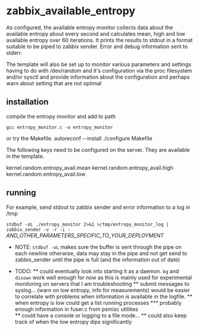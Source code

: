 # zabbix_available_entropy

As configured, the available entropy monitor collects data about the 
available entropy about every second and calculates mean, high and low
available entropy over 60 iterations. It prints the results to stdout 
in a format suitable to be piped to zabbix sender. Error and debug information
sent to stderr.

The template will also be set up to monitor various parameters and settings 
having to do with /dev/random and it's configuration via the proc filesystem
and/or sysctl and provide information about the configuration and perhaps 
warn about setting that are not optimal


## installation

compile the entropy monitor and add to path

``gcc entropy_monitor.c -o entropy_monitor``

or try the Makefile.
autoreconf --install
./configure
Makefile
	      


The following keys need to be configured on the server. They are available in the template.

kernel.random.entropy_avail.mean
kernel.random.entropy_avail.high
kernel.random.entropy_avail.low

## running 

For example, send stdout to zabbix sender and error information to a log in /tmp

``stdbuf -oL ./entropy_monitor 2>&1 >/tmp/entropy_monitor_log | zabbix_sender -v -r -i - `` _AND_OTHER_PARAMETERS_SPECIFIC_TO_YOUR_DEPLOYMENT_

* NOTE: ``stdbuf -oL`` makes sure the buffer is sent through the pipe on each newline
  otherwise, data may stay in the pipe and not get send to zabbix_sender until the 
  pipe is full (and the information out of date)

* TODO:
** could eventually look into starting it as a daemon. ``bg`` and ``disown`` work well enough
  for now as this is mainly used for experimental monitoring on servers that I am troubleshooting
** submit messages to syslog... (warn on low entropy, info for measurements)
  would be easier to correlate with problems when information is available in the logfile.
** when entropy is low could get a list running processes
***  probably enough information in fuser.c from psmisc utilities  
** could have a console or logging to a file mode... 
** could also keep track of when the low entropy dips significantly

